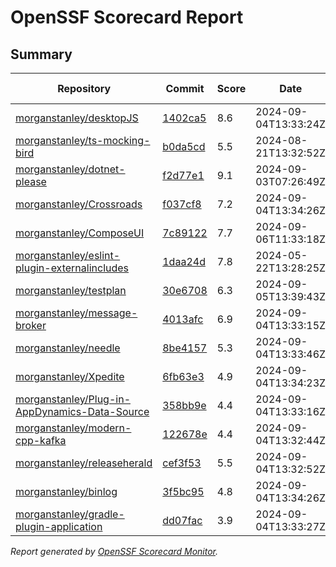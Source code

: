 # OpenSSF Scorecard Report

## Summary

| Repository | Commit | Score | Date | Score Delta | Report | StepSecurity |
| -- | -- | -- | -- | -- | -- | -- |
| [morganstanley/desktopJS](https://github.com/morganstanley/desktopJS) | [1402ca5](https://github.com/morganstanley/desktopJS/commit/1402ca5199dc52a84fa7257216248033c3afa217) | 8.6 | 2024-09-04T13:33:24Z | 0.2 / [Details](https://ossf.github.io/scorecard-visualizer/#/projects/github.com/morganstanley/desktopJS/compare/a2ced35d2f5d5d6bf1e725dad6ea5860528ce274/1402ca5199dc52a84fa7257216248033c3afa217) | [View](https://ossf.github.io/scorecard-visualizer/#/projects/github.com/morganstanley/desktopJS/commit/1402ca5199dc52a84fa7257216248033c3afa217) | [Fix it](https://app.stepsecurity.io/securerepo?repo=morganstanley/desktopJS) |
| [morganstanley/ts-mocking-bird](https://github.com/morganstanley/ts-mocking-bird) | [b0da5cd](https://github.com/morganstanley/ts-mocking-bird/commit/b0da5cdb8e2a473d2d910f103440a43430e465ca) | 5.5 | 2024-08-21T13:32:52Z | 0 / [Details](https://ossf.github.io/scorecard-visualizer/#/projects/github.com/morganstanley/ts-mocking-bird/compare/b0da5cdb8e2a473d2d910f103440a43430e465ca/b0da5cdb8e2a473d2d910f103440a43430e465ca) | [View](https://ossf.github.io/scorecard-visualizer/#/projects/github.com/morganstanley/ts-mocking-bird/commit/b0da5cdb8e2a473d2d910f103440a43430e465ca) | [Fix it](https://app.stepsecurity.io/securerepo?repo=morganstanley/ts-mocking-bird) |
| [morganstanley/dotnet-please](https://github.com/morganstanley/dotnet-please) | [f2d77e1](https://github.com/morganstanley/dotnet-please/commit/f2d77e14248e63a9cc11dc420300ac6f98cac830) | 9.1 | 2024-09-03T07:26:49Z | 0 / [Details](https://ossf.github.io/scorecard-visualizer/#/projects/github.com/morganstanley/dotnet-please/compare/9071ab5e05b448edb486944e4e00a58531e3ae4d/f2d77e14248e63a9cc11dc420300ac6f98cac830) | [View](https://ossf.github.io/scorecard-visualizer/#/projects/github.com/morganstanley/dotnet-please/commit/f2d77e14248e63a9cc11dc420300ac6f98cac830) | [Fix it](https://app.stepsecurity.io/securerepo?repo=morganstanley/dotnet-please) |
| [morganstanley/Crossroads](https://github.com/morganstanley/Crossroads) | [f037cf8](https://github.com/morganstanley/Crossroads/commit/f037cf8fe2749dcbc2c2e41774344a83ec35d14a) | 7.2 | 2024-09-04T13:34:26Z | -0.1 / [Details](https://ossf.github.io/scorecard-visualizer/#/projects/github.com/morganstanley/Crossroads/compare/5186ebd197976458c99cb1ddeac5f2ee7462cfa0/f037cf8fe2749dcbc2c2e41774344a83ec35d14a) | [View](https://ossf.github.io/scorecard-visualizer/#/projects/github.com/morganstanley/Crossroads/commit/f037cf8fe2749dcbc2c2e41774344a83ec35d14a) | [Fix it](https://app.stepsecurity.io/securerepo?repo=morganstanley/Crossroads) |
| [morganstanley/ComposeUI](https://github.com/morganstanley/ComposeUI) | [7c89122](https://github.com/morganstanley/ComposeUI/commit/7c8912281c578ecaed9aaa182e474c4deb981046) | 7.7 | 2024-09-06T11:33:18Z | 0.1 / [Details](https://ossf.github.io/scorecard-visualizer/#/projects/github.com/morganstanley/ComposeUI/compare/7a5c0e92c520f522fa0805bd21414b4bb82feda2/7c8912281c578ecaed9aaa182e474c4deb981046) | [View](https://ossf.github.io/scorecard-visualizer/#/projects/github.com/morganstanley/ComposeUI/commit/7c8912281c578ecaed9aaa182e474c4deb981046) | [Fix it](https://app.stepsecurity.io/securerepo?repo=morganstanley/ComposeUI) |
| [morganstanley/eslint-plugin-externalincludes](https://github.com/morganstanley/eslint-plugin-externalincludes) | [1daa24d](https://github.com/morganstanley/eslint-plugin-externalincludes/commit/1daa24d376075c08ff6c76142724cfc523026dfc) | 7.8 | 2024-05-22T13:28:25Z | 0 / [Details](https://ossf.github.io/scorecard-visualizer/#/projects/github.com/morganstanley/eslint-plugin-externalincludes/compare/1daa24d376075c08ff6c76142724cfc523026dfc/1daa24d376075c08ff6c76142724cfc523026dfc) | [View](https://ossf.github.io/scorecard-visualizer/#/projects/github.com/morganstanley/eslint-plugin-externalincludes/commit/1daa24d376075c08ff6c76142724cfc523026dfc) | [Fix it](https://app.stepsecurity.io/securerepo?repo=morganstanley/eslint-plugin-externalincludes) |
| [morganstanley/testplan](https://github.com/morganstanley/testplan) | [30e6708](https://github.com/morganstanley/testplan/commit/30e670854a29bf7c09dfa5bfcf8671bda327fe63) | 6.3 | 2024-09-05T13:39:43Z | 0 / [Details](https://ossf.github.io/scorecard-visualizer/#/projects/github.com/morganstanley/testplan/compare/5a1e45e1b16810feab863b3918d6c12be508da96/30e670854a29bf7c09dfa5bfcf8671bda327fe63) | [View](https://ossf.github.io/scorecard-visualizer/#/projects/github.com/morganstanley/testplan/commit/30e670854a29bf7c09dfa5bfcf8671bda327fe63) | [Fix it](https://app.stepsecurity.io/securerepo?repo=morganstanley/testplan) |
| [morganstanley/message-broker](https://github.com/morganstanley/message-broker) | [4013afc](https://github.com/morganstanley/message-broker/commit/4013afc683d5e4ae1a2fd01e4d829b53b2b97c00) | 6.9 | 2024-09-04T13:33:15Z | 0 / [Details](https://ossf.github.io/scorecard-visualizer/#/projects/github.com/morganstanley/message-broker/compare/26e12569cb1663bd48d888c1c34a58385177cc39/4013afc683d5e4ae1a2fd01e4d829b53b2b97c00) | [View](https://ossf.github.io/scorecard-visualizer/#/projects/github.com/morganstanley/message-broker/commit/4013afc683d5e4ae1a2fd01e4d829b53b2b97c00) | [Fix it](https://app.stepsecurity.io/securerepo?repo=morganstanley/message-broker) |
| [morganstanley/needle](https://github.com/morganstanley/needle) | [8be4157](https://github.com/morganstanley/needle/commit/8be415743c390ade27ad92cde18f17cbc486701d) | 5.3 | 2024-09-04T13:33:46Z | 0 / [Details](https://ossf.github.io/scorecard-visualizer/#/projects/github.com/morganstanley/needle/compare/8be415743c390ade27ad92cde18f17cbc486701d/8be415743c390ade27ad92cde18f17cbc486701d) | [View](https://ossf.github.io/scorecard-visualizer/#/projects/github.com/morganstanley/needle/commit/8be415743c390ade27ad92cde18f17cbc486701d) | [Fix it](https://app.stepsecurity.io/securerepo?repo=morganstanley/needle) |
| [morganstanley/Xpedite](https://github.com/morganstanley/Xpedite) | [6fb63e3](https://github.com/morganstanley/Xpedite/commit/6fb63e36def7b80316b0977b3609dd6a4eb36f50) | 4.9 | 2024-09-04T13:34:23Z | 0 / [Details](https://ossf.github.io/scorecard-visualizer/#/projects/github.com/morganstanley/Xpedite/compare/306e8801884d0838d8cd77ed3bd4991da71b7c85/6fb63e36def7b80316b0977b3609dd6a4eb36f50) | [View](https://ossf.github.io/scorecard-visualizer/#/projects/github.com/morganstanley/Xpedite/commit/6fb63e36def7b80316b0977b3609dd6a4eb36f50) | [Fix it](https://app.stepsecurity.io/securerepo?repo=morganstanley/Xpedite) |
| [morganstanley/Plug-in-AppDynamics-Data-Source](https://github.com/morganstanley/Plug-in-AppDynamics-Data-Source) | [358bb9e](https://github.com/morganstanley/Plug-in-AppDynamics-Data-Source/commit/358bb9ebe57ece961be43b43130789f15a48d5fe) | 4.4 | 2024-09-04T13:33:16Z | 0 / [Details](https://ossf.github.io/scorecard-visualizer/#/projects/github.com/morganstanley/Plug-in-AppDynamics-Data-Source/compare/358bb9ebe57ece961be43b43130789f15a48d5fe/358bb9ebe57ece961be43b43130789f15a48d5fe) | [View](https://ossf.github.io/scorecard-visualizer/#/projects/github.com/morganstanley/Plug-in-AppDynamics-Data-Source/commit/358bb9ebe57ece961be43b43130789f15a48d5fe) | [Fix it](https://app.stepsecurity.io/securerepo?repo=morganstanley/Plug-in-AppDynamics-Data-Source) |
| [morganstanley/modern-cpp-kafka](https://github.com/morganstanley/modern-cpp-kafka) | [122678e](https://github.com/morganstanley/modern-cpp-kafka/commit/122678e881de94721458fd948f38e65366b68689) | 4.4 | 2024-09-04T13:32:44Z | 0 / [Details](https://ossf.github.io/scorecard-visualizer/#/projects/github.com/morganstanley/modern-cpp-kafka/compare/122678e881de94721458fd948f38e65366b68689/122678e881de94721458fd948f38e65366b68689) | [View](https://ossf.github.io/scorecard-visualizer/#/projects/github.com/morganstanley/modern-cpp-kafka/commit/122678e881de94721458fd948f38e65366b68689) | [Fix it](https://app.stepsecurity.io/securerepo?repo=morganstanley/modern-cpp-kafka) |
| [morganstanley/releaseherald](https://github.com/morganstanley/releaseherald) | [cef3f53](https://github.com/morganstanley/releaseherald/commit/cef3f533b03f551ff0b68c7f9856f21008146d5d) | 5.5 | 2024-09-04T13:32:52Z | 0 / [Details](https://ossf.github.io/scorecard-visualizer/#/projects/github.com/morganstanley/releaseherald/compare/cef3f533b03f551ff0b68c7f9856f21008146d5d/cef3f533b03f551ff0b68c7f9856f21008146d5d) | [View](https://ossf.github.io/scorecard-visualizer/#/projects/github.com/morganstanley/releaseherald/commit/cef3f533b03f551ff0b68c7f9856f21008146d5d) | [Fix it](https://app.stepsecurity.io/securerepo?repo=morganstanley/releaseherald) |
| [morganstanley/binlog](https://github.com/morganstanley/binlog) | [3f5bc95](https://github.com/morganstanley/binlog/commit/3f5bc950d481d768505c3694243bdefaddfbd6b5) | 4.8 | 2024-09-04T13:34:26Z | 0 / [Details](https://ossf.github.io/scorecard-visualizer/#/projects/github.com/morganstanley/binlog/compare/3f5bc950d481d768505c3694243bdefaddfbd6b5/3f5bc950d481d768505c3694243bdefaddfbd6b5) | [View](https://ossf.github.io/scorecard-visualizer/#/projects/github.com/morganstanley/binlog/commit/3f5bc950d481d768505c3694243bdefaddfbd6b5) | [Fix it](https://app.stepsecurity.io/securerepo?repo=morganstanley/binlog) |
| [morganstanley/gradle-plugin-application](https://github.com/morganstanley/gradle-plugin-application) | [dd07fac](https://github.com/morganstanley/gradle-plugin-application/commit/dd07fac568c260bf17ad7ad0ac7bd9f1263e4ac1) | 3.9 | 2024-09-04T13:33:27Z | 0 / [Details](https://ossf.github.io/scorecard-visualizer/#/projects/github.com/morganstanley/gradle-plugin-application/compare/dd07fac568c260bf17ad7ad0ac7bd9f1263e4ac1/dd07fac568c260bf17ad7ad0ac7bd9f1263e4ac1) | [View](https://ossf.github.io/scorecard-visualizer/#/projects/github.com/morganstanley/gradle-plugin-application/commit/dd07fac568c260bf17ad7ad0ac7bd9f1263e4ac1) | [Fix it](https://app.stepsecurity.io/securerepo?repo=morganstanley/gradle-plugin-application) |

_Report generated by [OpenSSF Scorecard Monitor](https://github.com/ossf/scorecard-monitor)._
